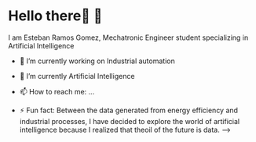 <h1>Hello there👋 🌱</h1>





I am Esteban Ramos Gomez, Mechatronic Engineer student specializing in Artificial Intelligence

- 🔭 I’m currently working on Industrial automation
- 🌱 I’m currently Artificial Intelligence
- 📫 How to reach me: ...

- ⚡ Fun fact: Between the data generated from energy efficiency and industrial processes,
I have decided to explore the world of artificial intelligence because I realized that theoil
of the future is data.
-->
